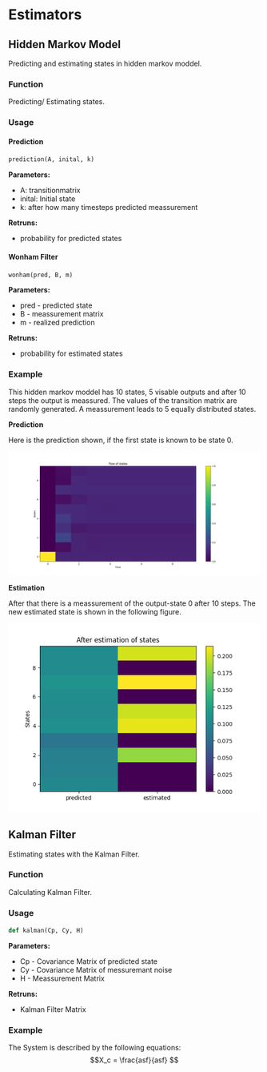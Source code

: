 # Estimators

## Hidden Markov Model
Predicting and estimating states in hidden markov moddel.

### Function
Predicting/ Estimating states.

### Usage
#### Prediction
```python
prediction(A, inital, k)
```

  ****Parameters:**** <br />
  
* A:        transitionmatrix
* inital:   Initial state
* k:        after how many timesteps predicted meassurement

****Retruns:**** <br />
* probability for predicted states

#### Wonham Filter
```python
wonham(pred, B, m)
```


  ****Parameters:**** <br />
  
* pred - predicted state
* B - meassurement matrix
* m - realized prediction

****Retruns:**** <br />
* probability for estimated states
                  
### Example
This hidden markov moddel has 10 states, 5 visable outputs and after 10 steps the output is meassured. The values of the transition matrix are randomly generated. A meassurement leads to 5 equally distributed states.

**Prediction** 

Here is the prediction shown, if the first state is known to be state 0. 

![gauss_1](images/flow.png)

**Estimation**

After that there is a meassurement of the output-state 0 after 10 steps. The new estimated state is shown in the following figure.

![gauss_2](images/after.png)


## Kalman Filter
Estimating states with the Kalman Filter.

### Function
Calculating Kalman Filter.

### Usage 
```python
def kalman(Cp, Cy, H)
```

  ****Parameters:**** <br />
  
* Cp - Covariance Matrix of predicted state
* Cy - Covariance Matrix of messuremant noise
* H -  Meassurement Matrix

****Retruns:**** <br />
* Kalman Filter Matrix


### Example 
The System is described by the following equations:
$$X_c = \frac{asf}{asf} $$
